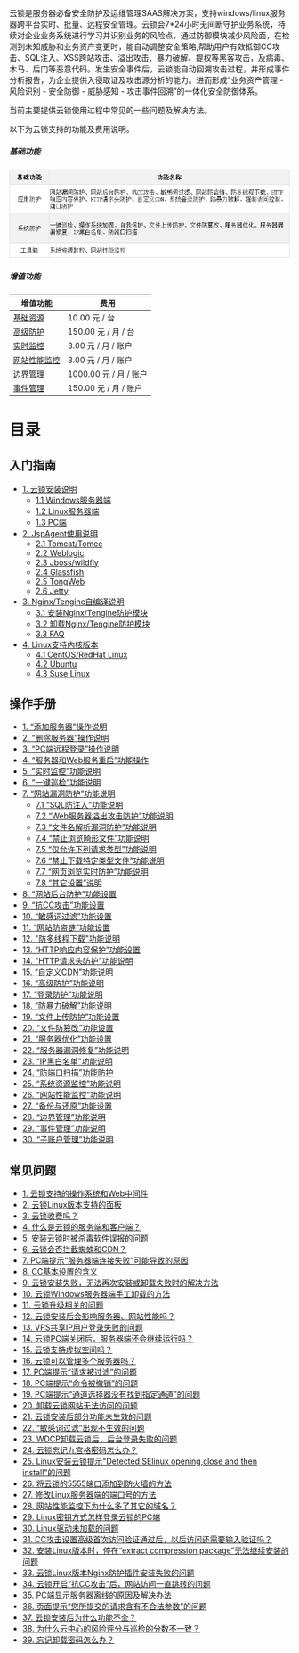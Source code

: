 云锁是服务器必备安全防护及运维管理SAAS解决方案，支持windows/linux服务器跨平台实时、批量、远程安全管理。云锁会7\*24小时无间断守护业务系统，持续对企业业务系统进行学习并识别业务的风险点，通过防御模块减少风险面，在检测到未知威胁和业务资产变更时，能自动调整安全策略,帮助用户有效抵御CC攻击、SQL注入、XSS跨站攻击、溢出攻击、暴力破解、提权等黑客攻击，及病毒、木马、后门等恶意代码。发生安全事件后，云锁能自动回溯攻击过程，并形成事件分析报告，为企业提供入侵取证及攻击源分析的能力。进而形成“业务资产管理 - 风险识别 - 安全防御 - 威胁感知 - 攻击事件回溯”的一体化安全防御体系。

当前主要提供云锁使用过程中常见的一些问题及解决方法。

以下为云锁支持的功能及费用说明。

##### 基础功能
![](/assets/q_03_1.png)
##### 增值功能
|增值功能|费用|
|-|-|
|[基础资源](http://help.yunsuo.com.cn/manual/f01.html)|10.00 元 / 台|
|[高级防护](http://help.yunsuo.com.cn/manual/f16.html)|150.00 元 / 月 / 台|
|[实时监控](http://help.yunsuo.com.cn/manual/f05.html)|3.00 元 / 月 / 账户|
|[网站性能监控](http://help.yunsuo.com.cn/manual/f26.html)|3.00 元 / 月 / 账户|
|[边界管理](http://help.yunsuo.com.cn/manual/f28.html)|1000.00 元 / 月 / 账户|
|[事件管理](http://help.yunsuo.com.cn/manual/f29.html)|150.00 元 / 月 / 账户|

# 目录

## 入门指南
* [1. 云锁安装说明](/guide/inst_README.md)
   * [1.1 Windows服务器端](/guide/Win_inst.md)
   * [1.2 Linux服务器端](/guide/Lin_inst.md)
   * [1.3 PC端](/guide/PC_inst.md)
* [2. JspAgent使用说明](/guide/Jsp_README.md) 
   * [2.1 Tomcat\/Tomee](/guide/Jsp_Tomcat.md)
   * [2.2 Weblogic](/guide/Jsp_Weblogic.md)
   * [2.3 Jboss\/wildfly](/guide/Jsp_Jboss.md)
   * [2.4 Glassfish](/guide/Jsp_Glassfish.md)
   * [2.5 TongWeb](/guide/Jsp_TongWeb.md)
   * [2.6 Jetty](/guide/Jsp_Jetty.md)
* [3. Nginx/Tengine自编译说明](/guide/Nginx_README.md)
   * [3.1 安装Nginx\/Tengine防护模块](/guide/Nginx_inst.md)
   * [3.2 卸载Nginx\/Tengine防护模块](/guide/Nginx_uninst.md)
   * [3.3 FAQ](/guide/Nginx_FAQ.md)
* [4. Linux支持内核版本](/guide/Ker_README.md)
   * [4.1 CentOS\/RedHat Linux](/guide/Ker_CentOS.md)
   * [4.2 Ubuntu](/guide/Ker_Ubuntu.md)
   * [4.3 Suse Linux](/guide/Ker_Suse.md)

## 操作手册
* [1. “添加服务器”操作说明](/manual/f01.md)
* [2. “删除服务器”操作说明](/manual/f02.md)
* [3. “PC端远程登录”操作说明](/manual/f03.md)
* [4. “服务器和Web服务重启”功能操作](/manual/f04.md)
* [5. “实时监控”功能说明](/manual/f05.md)
* [6. “一键巡检”功能说明](/manual/f06.md)
* [7. “网站漏洞防护”功能说明](/manual/f0700.md)
  * [7.1 “SQL防注入”功能说明](/manual/f0701.md)
  * [7.2 “Web服务器溢出攻击防护”功能说明](/manual/f0702.md)
  * [7.3 “文件名解析漏洞防护”功能说明](/manual/f0703.md)
  * [7.4 “禁止浏览畸形文件”功能说明](/manual/f0704.md)
  * [7.5 “仅允许下列请求类型”功能说明](/manual/f0705.md)
  * [7.6 “禁止下载特定类型文件”功能说明](/manual/f0706.md)
  * [7.7 “网页浏览实时防护”功能说明](/manual/f0707.md)
  * [7.8 “其它设置”说明](/manual/f0708.md)
* [8. “网站后台防护”功能设置](/manual/f08.md)
* [9. “抗CC攻击”功能设置](/manual/f09.md)
* [10. “敏感词过滤”功能设置](/manual/f10.md)
* [11. “网站防盗链”功能设置](/manual/f11.md)
* [12. "防多线程下载"功能说明](/manual/f12.md)
* [13. “HTTP响应内容保护”功能设置](/manual/f13.md)
* [14. "HTTP请求头防护"功能说明](/manual/f14.md)
* [15. “自定义CDN”功能说明](/manual/f15.md)
* [16. “高级防护”功能说明](/manual/f16.md)
* [17. “登录防护”功能说明](/manual/f17.md)
* [18. “防暴力破解”功能说明](/manual/f18.md)
* [19. “文件上传防护”功能设置](/manual/f19.md)
* [20. “文件防篡改”功能设置](/manual/f20.md)
* [21. “服务器优化”功能设置](/manual/f21.md)
* [22. “服务器漏洞修复”功能说明](/manual/f22.md)
* [23. “IP黑白名单”功能说明](/manual/f23.md)
* [24. “防端口扫描”功能防护](/manual/f24.md)
* [25. “系统资源监控”功能说明](/manual/f25.md)
* [26. “网站性能监控”功能说明](/manual/f26.md)
* [27. “备份与还原”功能设置](/manual/f27.md)
* [28. “边界管理”功能说明](/manual/f28.md)
* [29. “事件管理”功能说明](/manual/f29.md)
* [30. “子账户管理”功能说明](/manual/f30.md)

## 常见问题

* [1. 云锁支持的操作系统和Web中间件](faq/q01.md)
* [2. 云锁Linux版本支持的面板](faq/q02.md)
* [3. 云锁收费吗？](faq/q03.md)
* [4. 什么是云锁的服务端和客户端？](faq/q04.md)
* [5. 安装云锁时被杀毒软件误报的问题](faq/q05.md)
* [6. 云锁会否拦截蜘蛛和CDN？](faq/q06.md)
* [7. PC端提示“服务器端连接失败”可能导致的原因](faq/q07.md)
* [8. CC基本设置的含义](faq/q08.md)
* [9. 云锁安装失败，无法再次安装或卸载失败时的解决方法](faq/q09.md)
* [10. 云锁Windows服务器端手工卸载的方法](faq/q10.md)
* [11. 云锁升级相关的问题](faq/q11.md)
* [12. 云锁安装后会影响服务器、网站性能吗？](faq/q12.md)
* [13. VPS共享IP用户登录失败的问题](faq/q13.md)
* [14. 云锁PC端关闭后，服务器端还会继续运行吗？](faq/q14.md)
* [15. 云锁支持虚拟空间吗？](faq/q15.md)
* [16. 云锁可以管理多个服务器吗？](faq/q16.md)
* [17. PC端提示“请求被过滤”的问题](faq/q17.md)
* [18. PC端提示“命令被撤销”的问题](faq/q18.md)
* [19. PC端提示“通道选择器没有找到指定通道”的问题](faq/q19.md)
* [20. 卸载云锁网站无法访问的问题](faq/q20.md)
* [21. 云锁安装后部分功能未生效的问题](faq/q21.md)
* [22. “敏感词过滤”出现不生效的问题](faq/q22.md)
* [23. WDCP卸载云锁后，后台登录失败的问题](faq/q23.md)
* [24. 云锁忘记九宫格密码怎么办？](faq/q24.md)
* [25. Linux安装云锁提示"Detected SElinux opening,close and then  install"的问题](faq/q25.md)
* [26. 将云锁的5555端口添加到防火墙的方法](faq/q26.md)
* [27. 修改Linux服务器端的端口号的方法](faq/q27.md)
* [28. 网站性能监控下为什么多了其它的域名？](faq/q28.md)
* [29. Linux密钥方式怎样登录云锁的PC端](faq/q29.md)
* [30. Linux驱动未加载的问题](faq/q30.md)
* [31. CC攻击设置高级首次访问验证通过后，以后访问还需要输入验证吗？](faq/q31.md)
* [32.  安装Linux版本时，停在“extract compression package”无法继续安装的问题](faq/q32.md)
* [33. 云锁Linux版本Nginx防护插件安装失败的问题](faq/q33.md)
* [34. 云锁开启“抗CC攻击”后，网站访问一直跳转的问题](faq/q34.md)
* [35. PC端显示服务器离线的原因及解决办法](faq/q35.md)
* [36. 页面提示“您所提交的请求含有不合法参数”的问题](faq/q36.md)
* [37. 云锁安装后为什么功能不全？](faq/q37.md)
* [38. 为什么云中心的风险评分与巡检的分数不一致？](faq/q38.md)
* [39. 忘记卸载密码怎么办？](faq/q39.md)
